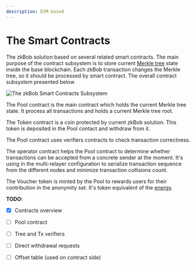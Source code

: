 ```yaml
---
description: EVM-based
---
```


# The Smart Contracts

The zkBob solution based on several related smart contracts. The main purpose of the contract subsystem is to store current [Merkle tree](../untitled/) state inside the base blockchain. Each zkBob transaction changes the Merkle tree, so it should be processed by smart contract. The overall contract subsystem presented below

![The zkBob Smart Contracts Subsystem](../../.gitbook/assets/contracts\_240dpi.png)

The Pool contract is the main contract which holds the current Merkle tree state. It process all transactions and holds a current Merkle tree root.

The Token contract is a coin protected by current zkBob solution. This token is deposited in the Pool contact and withdraw from it.

The Pool contract uses verifiers contracts to check transaction correctness.

The operator contract helps the Pool contract to determine whether transactions can be accepted from a concrete sender at the moment. It's using in the multi-relayer configuration to serialize transaction sequence from the different nodes and minimize transaction collisions count.

The Voucher token is minted by the Pool to rewards users for their contribution in the anonymity set. It's token equivalent of the [energy](../energy-token.md).

**TODO:**

* [x] Contracts overview
* [ ] Pool contract
* [ ] Tree and Tx verifiers
* [ ] Direct withdrawal requests
* [ ] Offset table (used on contract side)

